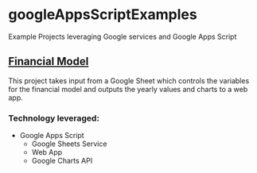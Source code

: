# googleAppsScriptExamples
Example Projects leveraging Google services and Google Apps Script

## [Financial Model](/financialModel)
This project takes input from a Google Sheet which controls the variables for the financial model and outputs the yearly values and charts to a web app.

### Technology leveraged:
* Google Apps Script
  * Google Sheets Service
  * Web App
  * Google Charts API